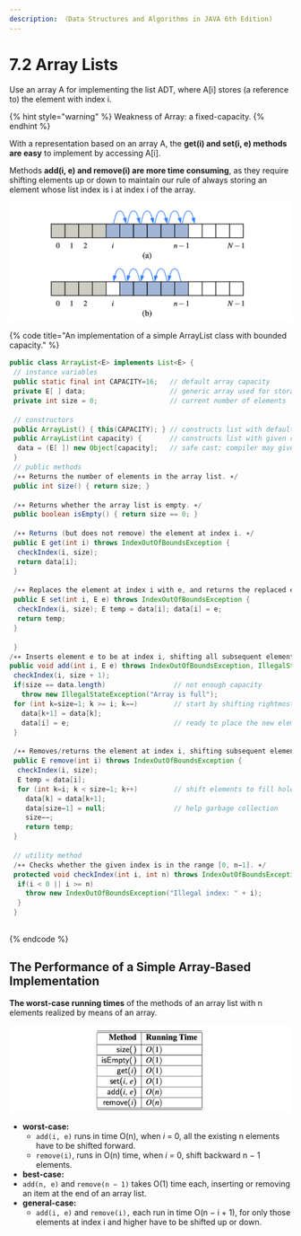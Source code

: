 ```yaml
---
description: （Data Structures and Algorithms in JAVA 6th Edition)
---
```


# 7.2 Array Lists

Use an array A for implementing the list ADT, where A\[i\] stores \(a reference to\) the element with index i.

{% hint style="warning" %}
Weakness of Array: a fixed-capacity. 
{% endhint %}

With a representation based on an array A, the **get\(i\) and set\(i, e\) methods are easy** to implement by accessing A\[i\].

Methods **add\(i, e\) and remove\(i\) are more time consuming**, as they require shifting elements up or down to maintain our rule of always storing an element whose list index is i at index i of the array.

![\(a\) shifting up for an insertion at index i; \(b\) shifting down for a removal at index i.](../.gitbook/assets/jie-ping-20210704-xia-wu-6.12.15.png)

{% code title="An implementation of a simple ArrayList class with bounded capacity." %}
```java
public class ArrayList<E> implements List<E> {
 // instance variables
 public static final int CAPACITY=16;   // default array capacity
 private E[ ] data;                     // generic array used for storage
 private int size = 0;                  // current number of elements
 
 // constructors
 public ArrayList() { this(CAPACITY); } // constructs list with default capacity
 public ArrayList(int capacity) {       // constructs list with given capacity
  data = (E[ ]) new Object[capacity];   // safe cast; compiler may give warning
 }
 // public methods
 /∗∗ Returns the number of elements in the array list. ∗/
 public int size() { return size; }
 
 /∗∗ Returns whether the array list is empty. ∗/
 public boolean isEmpty() { return size == 0; }
 
 /∗∗ Returns (but does not remove) the element at index i. ∗/
 public E get(int i) throws IndexOutOfBoundsException {
  checkIndex(i, size);
  return data[i]; 
 }
 
 /∗∗ Replaces the element at index i with e, and returns the replaced element. ∗/ 
 public E set(int i, E e) throws IndexOutOfBoundsException {
  checkIndex(i, size); E temp = data[i]; data[i] = e;
  return temp;
 }
 
 }
/∗∗ Inserts element e to be at index i, shifting all subsequent elements later. ∗/ 
public void add(int i, E e) throws IndexOutOfBoundsException, IllegalStateException {
 checkIndex(i, size + 1);
 if(size == data.length)                 // not enough capacity
   throw new IllegalStateException("Array is full");
 for (int k=size−1; k >= i; k−−)         // start by shifting rightmost
   data[k+1] = data[k];
   data[i] = e;                          // ready to place the new element size++;
 }
 
 /∗∗ Removes/returns the element at index i, shifting subsequent elements earlier. ∗/ 
 public E remove(int i) throws IndexOutOfBoundsException {
  checkIndex(i, size);
  E temp = data[i];
  for (int k=i; k < size−1; k++)         // shift elements to fill hole
    data[k] = data[k+1]; 
    data[size−1] = null;                 // help garbage collection
    size−−;
    return temp;                         
 }
 
 // utility method
 /∗∗ Checks whether the given index is in the range [0, n−1]. ∗/
 protected void checkIndex(int i, int n) throws IndexOutOfBoundsException {
  if(i < 0 || i >= n)
    throw new IndexOutOfBoundsException("Illegal index: " + i);
  }
 }
 
```
{% endcode %}

## The Performance of a Simple Array-Based Implementation

**The worst-case running times** of the methods of an array list with n elements realized by means of an array.

![Performance of an array list with n elements realized by a fixed-capacity array.](../.gitbook/assets/jie-ping-20210704-xia-wu-6.42.29.png)

* **worst-case:** 
  * `add(i, e)` runs in time O\(n\), when _i_ = 0, all the existing n elements have to be shifted forward.
  * `remove(i)`, runs in O\(n\) time, when _i_ = 0, shift backward n − 1 elements.
*  **best-case:**
  * `add(n, e)` and `remove(n − 1)` takes O\(1\) time each, inserting or removing an item at the end of an array list. 
* **general-case:** 
  * `add(i, e)` and `remove(i),` each run in time O\(n − i + 1\), for only those elements at index i and higher have to be shifted up or down.


